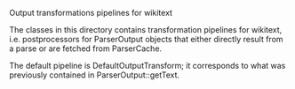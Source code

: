 Output transformations pipelines for wikitext

The classes in this directory contains transformation pipelines for wikitext,
i.e. postprocessors for ParserOutput objects that either directly result from a
parse or are fetched from ParserCache.

The default pipeline is DefaultOutputTransform; it corresponds to what was previously
contained in ParserOutput::getText.
